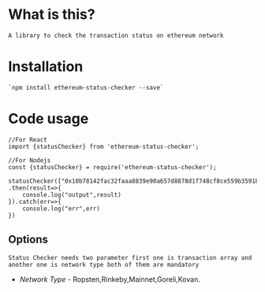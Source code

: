 # What is this?
    A library to check the transaction status on ethereum network

# Installation
    `npm install ethereum-status-checker --save`

# Code usage

    //For React
    import {statusChecker} from 'ethereum-status-checker';

    //For Nodejs
    const {statusChecker} = require('ethereum-status-checker');

    statusChecker(["0x10b78142fac32faaa8839e90a657d8878d1f748cf8ce559b3591843b460fe848","0x10b78142fac32faaa8839e90a657d8878d1f748cf8ce559b3591843b460fe848"],"rinkeby")
    .then(result=>{
        console.log("output",result)
    }).catch(err=>{
        console.log("err",err)
    })

## Options

    Status Checker needs two parameter first one is transaction array and another one is network type both of them are mandatory

- *Network Type* - Ropsten,Rinkeby,Mainnet,Goreli,Kovan.



